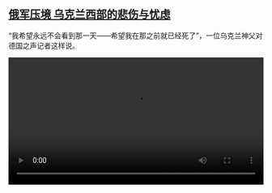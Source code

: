 <!--1647161224000-->
[俄军压境 乌克兰西部的悲伤与忧虑](https://www.dw.com/zh/%E4%BF%84%E5%86%9B%E5%8E%8B%E5%A2%83%20%E4%B9%8C%E5%85%8B%E5%85%B0%E8%A5%BF%E9%83%A8%E7%9A%84%E6%82%B2%E4%BC%A4%E4%B8%8E%E5%BF%A7%E8%99%91/a-61081219)
------

<p>“我希望永远不会看到那一天——希望我在那之前就已经死了”，一位乌克兰神父对德国之声记者这样说。</small></p><video src="https://tvdownloaddw-a.akamaihd.net/dwtv_video/flv/vdt_zh/2022/bchi220310_001_lutsk_01r_sd_sor.mp4" controls style="width:100%"></video>
